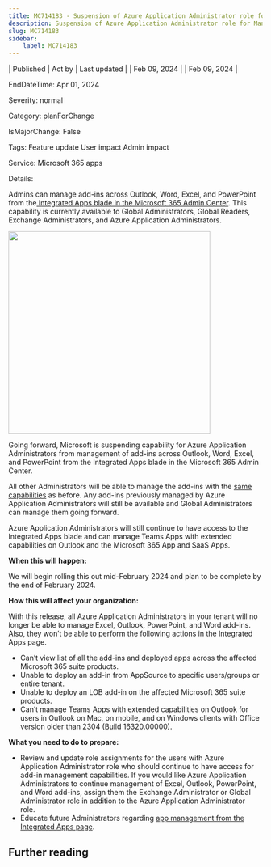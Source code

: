 ```yaml
---
title: MC714183 - Suspension of Azure Application Administrator role for Management of add-ins across Outlook, Word, Excel, and PowerPoint
description: Suspension of Azure Application Administrator role for Management of add-ins across Outlook, Word, Excel, and PowerPoint
slug: MC714183
sidebar:
    label: MC714183
---
```



| Published | Act by | Last updated |
| Feb 09, 2024 |  | Feb 09, 2024 |

EndDateTime: Apr 01, 2024

Severity: normal

Category: planForChange

IsMajorChange: False

Tags: Feature update User impact Admin impact

Service: Microsoft 365 apps

Details: 

<p>Admins can manage add-ins across Outlook, Word, Excel, and PowerPoint from the<a href="https://learn.microsoft.com/microsoft-365/admin/manage/test-and-deploy-microsoft-365-apps?view=o365-worldwide" target="_blank"> Integrated Apps blade in the Microsoft 365 Admin Center</a>. This capability is currently available to Global Administrators, Global Readers, Exchange Administrators, and Azure Application Administrators.</p><p><img src="https://img-prod-cms-rt-microsoft-com.akamaized.net/cms/api/am/imageFileData/RW1hq9t?ver=3bea" style="width: 400px;"><br></p><p>Going forward, Microsoft is suspending capability for Azure Application Administrators from management of add-ins across Outlook, Word, Excel, and PowerPoint from the Integrated Apps blade in the Microsoft 365 Admin Center.</p><p>All other Administrators will be able to manage the add-ins with the <a href="https://learn.microsoft.com/microsoft-365/admin/manage/test-and-deploy-microsoft-365-apps?view=o365-worldwide#what-controls-are-available-on-the-integrated-apps-portal" target="_blank">same capabilities</a> as before. Any add-ins previously managed by Azure Application Administrators will still be available and Global Administrators can manage them going forward.</p><p>Azure Application Administrators will still continue to have access to the Integrated Apps blade and can manage Teams Apps with extended capabilities on Outlook and the Microsoft 365 App and SaaS Apps. 
</p><p><b>When this will happen:</b></p><p>We will begin rolling this out mid-February 2024 and plan to be complete by the end of February 2024.</p><p><b>How this will affect your organization:</b></p><p>With this release, all Azure Application Administrators in your tenant will no longer be able to manage Excel, Outlook, PowerPoint, and Word add-ins. Also, they won’t be able to perform the following actions in the Integrated Apps page.
</p><ul><li>Can’t view list of all the add-ins and deployed apps across the affected Microsoft 365 suite products.
</li><li>Unable to deploy an add-in from AppSource to specific users/groups or entire tenant.
</li><li>Unable to deploy an LOB add-in on the affected Microsoft 365 suite products.
</li><li>Can’t manage Teams Apps with extended capabilities on Outlook for users in Outlook on Mac, on mobile, and on Windows clients with Office version older than 2304 (Build 16320.00000).</li></ul><p><b>What you need to do to prepare:</b></p><ul><li>Review and update role assignments for the users with Azure Application Administrator role who should continue to have access for add-in management capabilities. If you would like Azure Application Administrators to continue management of Excel, Outlook, PowerPoint, and Word add-ins, assign them the Exchange Administrator or Global Administrator role in addition to the Azure Application Administrator role.&nbsp;</li><li>Educate future Administrators regarding <a href="https://learn.microsoft.com/microsoft-365/admin/manage/test-and-deploy-microsoft-365-apps?view=o365-worldwide" target="_blank">app management from the Integrated Apps page</a>.</li></ul><p> 
</p>

## Further reading

